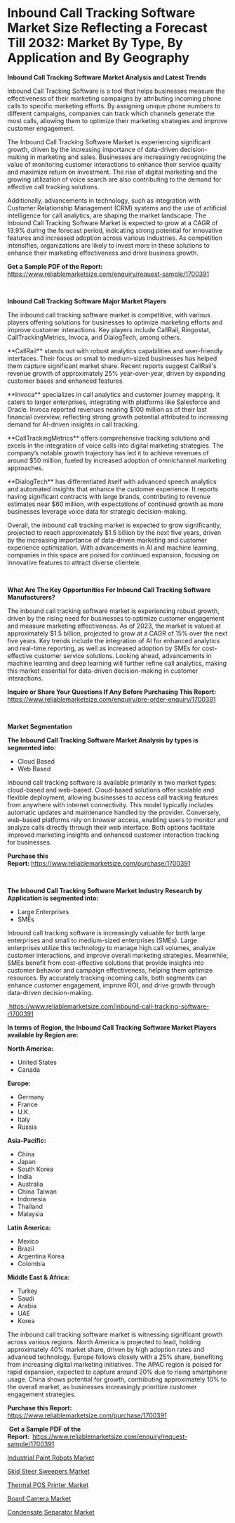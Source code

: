 <p><h1>Inbound Call Tracking Software Market Size Reflecting a Forecast Till 2032: Market By Type, By Application and By Geography</h1></p><p><strong>Inbound Call Tracking Software Market Analysis and Latest Trends</strong></p>
<p><p>Inbound Call Tracking Software is a tool that helps businesses measure the effectiveness of their marketing campaigns by attributing incoming phone calls to specific marketing efforts. By assigning unique phone numbers to different campaigns, companies can track which channels generate the most calls, allowing them to optimize their marketing strategies and improve customer engagement.</p><p>The Inbound Call Tracking Software Market is experiencing significant growth, driven by the increasing importance of data-driven decision-making in marketing and sales. Businesses are increasingly recognizing the value of monitoring customer interactions to enhance their service quality and maximize return on investment. The rise of digital marketing and the growing utilization of voice search are also contributing to the demand for effective call tracking solutions.</p><p>Additionally, advancements in technology, such as integration with Customer Relationship Management (CRM) systems and the use of artificial intelligence for call analytics, are shaping the market landscape. The Inbound Call Tracking Software Market is expected to grow at a CAGR of 13.9% during the forecast period, indicating strong potential for innovative features and increased adoption across various industries. As competition intensifies, organizations are likely to invest more in these solutions to enhance their marketing effectiveness and drive business growth.</p></p>
<p><strong>Get a Sample PDF of the Report:&nbsp;</strong> <a href="https://www.reliablemarketsize.com/enquiry/request-sample/1700391?utm_campaign=3254&utm_medium=2&utm_source=Github&utm_content=ia&utm_term=27032025&utm_id=inbound-call-tracking-software">https://www.reliablemarketsize.com/enquiry/request-sample/1700391</a></p>
<p>&nbsp;</p>
<p><strong>Inbound Call Tracking Software Major Market Players</strong></p>
<p><p>The inbound call tracking software market is competitive, with various players offering solutions for businesses to optimize marketing efforts and improve customer interactions. Key players include CallRail, Ringostat, CallTrackingMetrics, Invoca, and DialogTech, among others.</p><p>**CallRail** stands out with robust analytics capabilities and user-friendly interfaces. Their focus on small to medium-sized businesses has helped them capture significant market share. Recent reports suggest CallRail's revenue growth of approximately 25% year-over-year, driven by expanding customer bases and enhanced features.</p><p>**Invoca** specializes in call analytics and customer journey mapping. It caters to larger enterprises, integrating with platforms like Salesforce and Oracle. Invoca reported revenues nearing $100 million as of their last financial overview, reflecting strong growth potential attributed to increasing demand for AI-driven insights in call tracking.</p><p>**CallTrackingMetrics** offers comprehensive tracking solutions and excels in the integration of voice calls into digital marketing strategies. The company’s notable growth trajectory has led it to achieve revenues of around $50 million, fueled by increased adoption of omnichannel marketing approaches.</p><p>**DialogTech** has differentiated itself with advanced speech analytics and automated insights that enhance the customer experience. It reports having significant contracts with large brands, contributing to revenue estimates near $60 million, with expectations of continued growth as more businesses leverage voice data for strategic decision-making.</p><p>Overall, the inbound call tracking market is expected to grow significantly, projected to reach approximately $1.5 billion by the next five years, driven by the increasing importance of data-driven marketing and customer experience optimization. With advancements in AI and machine learning, companies in this space are poised for continued expansion, focusing on innovative features to attract diverse clientele.</p></p>
<p>&nbsp;</p>
<p><strong>What Are The Key Opportunities For Inbound Call Tracking Software Manufacturers?</strong></p>
<p><p>The inbound call tracking software market is experiencing robust growth, driven by the rising need for businesses to optimize customer engagement and measure marketing effectiveness. As of 2023, the market is valued at approximately $1.5 billion, projected to grow at a CAGR of 15% over the next five years. Key trends include the integration of AI for enhanced analytics and real-time reporting, as well as increased adoption by SMEs for cost-effective customer service solutions. Looking ahead, advancements in machine learning and deep learning will further refine call analytics, making this market essential for data-driven decision-making in customer interactions.</p></p>
<p><strong>Inquire or Share Your Questions If Any Before Purchasing This Report:</strong> <a href="https://www.reliablemarketsize.com/enquiry/pre-order-enquiry/1700391?utm_campaign=3254&utm_medium=2&utm_source=Github&utm_content=ia&utm_term=27032025&utm_id=inbound-call-tracking-software">https://www.reliablemarketsize.com/enquiry/pre-order-enquiry/1700391</a></p>
<p>&nbsp;</p>
<p><strong>Market Segmentation</strong></p>
<p><strong>The Inbound Call Tracking Software Market Analysis by types is segmented into:</strong></p>
<p><ul><li>Cloud Based</li><li>Web Based</li></ul></p>
<p><p>Inbound call tracking software is available primarily in two market types: cloud-based and web-based. Cloud-based solutions offer scalable and flexible deployment, allowing businesses to access call tracking features from anywhere with internet connectivity. This model typically includes automatic updates and maintenance handled by the provider. Conversely, web-based platforms rely on browser access, enabling users to monitor and analyze calls directly through their web interface. Both options facilitate improved marketing insights and enhanced customer interaction tracking for businesses.</p></p>
<p><strong>Purchase this Report:&nbsp;</strong><a href="https://www.reliablemarketsize.com/purchase/1700391?utm_campaign=3254&utm_medium=2&utm_source=Github&utm_content=ia&utm_term=27032025&utm_id=inbound-call-tracking-software">https://www.reliablemarketsize.com/purchase/1700391</a></p>
<p>&nbsp;</p>
<p><strong>The Inbound Call Tracking Software Market Industry Research by Application is segmented into:</strong></p>
<p><ul><li>Large Enterprises</li><li>SMEs</li></ul></p>
<p><p>Inbound call tracking software is increasingly valuable for both large enterprises and small to medium-sized enterprises (SMEs). Large enterprises utilize this technology to manage high call volumes, analyze customer interactions, and improve overall marketing strategies. Meanwhile, SMEs benefit from cost-effective solutions that provide insights into customer behavior and campaign effectiveness, helping them optimize resources. By accurately tracking incoming calls, both segments can enhance customer engagement, improve ROI, and drive growth through data-driven decision-making.</p></p>
<p><a href="https://www.reliablemarketsize.com/inbound-call-tracking-software-r1700391?utm_campaign=3254&utm_medium=2&utm_source=Github&utm_content=ia&utm_term=27032025&utm_id=inbound-call-tracking-software">&nbsp;https://www.reliablemarketsize.com/inbound-call-tracking-software-r1700391</a></p>
<p><strong>In terms of Region, the Inbound Call Tracking Software Market Players available by Region are:</strong></p>
<p>
    <p> <strong> North America: </strong>
        <ul>
            <li>United States</li>
            <li>Canada</li>
        </ul>
        </p> 
    <p> <strong> Europe: </strong>
        <ul>
            <li>Germany</li>
            <li>France</li>
            <li>U.K.</li>
            <li>Italy</li>
            <li>Russia</li>
        </ul>
        </p> 
    <p> <strong> Asia-Pacific: </strong>
        <ul>
            <li>China</li>
            <li>Japan</li>
            <li>South Korea</li>
            <li>India</li>
            <li>Australia</li>
            <li>China Taiwan</li>
            <li>Indonesia</li>
            <li>Thailand</li>
            <li>Malaysia</li>
        </ul>
        </p> 
    <p> <strong> Latin America: </strong>
        <ul>
            <li>Mexico</li>
            <li>Brazil</li>
            <li>Argentina Korea</li>
            <li>Colombia</li>
        </ul>
        </p> 
    <p> <strong> Middle East & Africa: </strong>
        <ul>
            <li>Turkey</li>
            <li>Saudi</li>
            <li>Arabia</li>
            <li>UAE</li>
            <li>Korea</li>
        </ul>
    </p>
    </p>
<p><p>The inbound call tracking software market is witnessing significant growth across various regions. North America is projected to lead, holding approximately 40% market share, driven by high adoption rates and advanced technology. Europe follows closely with a 25% share, benefiting from increasing digital marketing initiatives. The APAC region is poised for rapid expansion, expected to capture around 20% due to rising smartphone usage. China shows potential for growth, contributing approximately 10% to the overall market, as businesses increasingly prioritize customer engagement strategies.</p></p>
<p><strong>Purchase this Report: </strong><a href="https://www.reliablemarketsize.com/purchase/1700391?utm_campaign=3254&utm_medium=2&utm_source=Github&utm_content=ia&utm_term=27032025&utm_id=inbound-call-tracking-software">https://www.reliablemarketsize.com/purchase/1700391</a></p>
<p>&nbsp;<strong>Get a Sample PDF of the Report:&nbsp;&nbsp;</strong><a href="https://www.reliablemarketsize.com/enquiry/request-sample/1700391?utm_campaign=3254&utm_medium=2&utm_source=Github&utm_content=ia&utm_term=27032025&utm_id=inbound-call-tracking-software">https://www.reliablemarketsize.com/enquiry/request-sample/1700391</a></p>
<p><strong></strong></p>
<p><p><a href="https://www.linkedin.com/pulse/industrial-paint-robots-market-report-mines-projected-cagr-dobne?utm_campaign=3254&utm_medium=2&utm_source=Github&utm_content=ia&utm_term=27032025&utm_id=inbound-call-tracking-software">Industrial Paint Robots Market</a></p><p><a href="https://www.linkedin.com/pulse/global-skid-steer-sweepers-nexus-sector-confluences-regional-vunve?utm_campaign=3254&utm_medium=2&utm_source=Github&utm_content=ia&utm_term=27032025&utm_id=inbound-call-tracking-software">Skid Steer Sweepers Market</a></p><p><a href="https://www.linkedin.com/pulse/comprehensive-analysis-thermal-pos-printer-market-share-noawe?utm_campaign=3254&utm_medium=2&utm_source=Github&utm_content=ia&utm_term=27032025&utm_id=inbound-call-tracking-software">Thermal POS Printer Market</a></p><p><a href="https://www.linkedin.com/pulse/key-driving-factors-board-camera-industry-striking-cagr-azamc?utm_campaign=3254&utm_medium=2&utm_source=Github&utm_content=ia&utm_term=27032025&utm_id=inbound-call-tracking-software">Board Camera Market</a></p><p><a href="https://www.linkedin.com/pulse/projecting-condensate-separator-markets-future-thorough-examination-kuvqe?utm_campaign=3254&utm_medium=2&utm_source=Github&utm_content=ia&utm_term=27032025&utm_id=inbound-call-tracking-software">Condensate Separator Market</a></p></p>